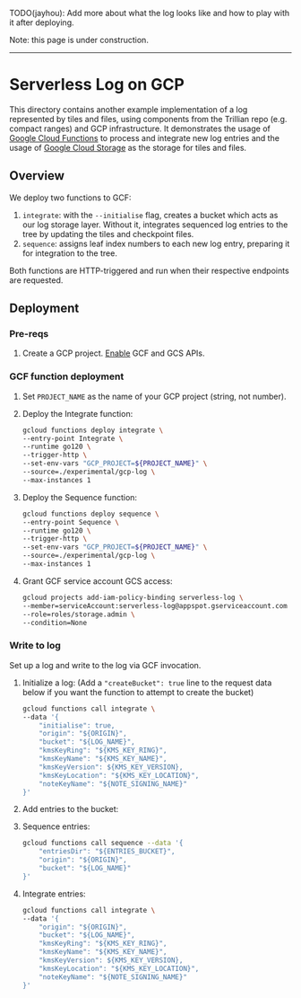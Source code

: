 TODO(jayhou): Add more about what the log looks like and how to play with it after deploying.

Note: this page is under construction.

---

# Serverless Log on GCP

This directory contains another example implementation of a log represented by tiles and files, using components from the Trillian repo (e.g. compact ranges) and GCP infrastructure. It demonstrates the usage of [Google Cloud Functions](https://cloud.google.com/functions) to process and integrate new log entries and the usage of [Google Cloud Storage](https://cloud.google.com/storage) as the storage for tiles and files.

## Overview

We deploy two functions to GCF:

1. `integrate`: with the `--initialise` flag, creates a bucket which acts as our log storage layer. Without it, integrates sequenced log entries to the tree by updating the tiles and checkpoint files.
1. `sequence`: assigns leaf index numbers to each new log entry, preparing it for integration to the tree.

Both functions are HTTP-triggered and run when their respective endpoints are requested.

## Deployment

### Pre-reqs

1. Create a GCP project. [Enable](https://cloud.google.com/endpoints/docs/openapi/enable-api) GCF and GCS APIs.

### GCF function deployment

1. Set `PROJECT_NAME` as the name of your GCP project (string, not number).
1. Deploy the Integrate function:

    ```bash
    gcloud functions deploy integrate \
    --entry-point Integrate \
    --runtime go120 \
    --trigger-http \
    --set-env-vars "GCP_PROJECT=${PROJECT_NAME}" \
    --source=./experimental/gcp-log \
    --max-instances 1
    ```

1. Deploy the Sequence function:

    ```bash
    gcloud functions deploy sequence \
    --entry-point Sequence \
    --runtime go120 \
    --trigger-http \
    --set-env-vars "GCP_PROJECT=${PROJECT_NAME}" \
    --source=./experimental/gcp-log \
    --max-instances 1
    ```

1. Grant GCF service account GCS access:

    ```bash
    gcloud projects add-iam-policy-binding serverless-log \
    --member=serviceAccount:serverless-log@appspot.gserviceaccount.com \
    --role=roles/storage.admin \
    --condition=None
    ```

### Write to log

Set up a log and write to the log via GCF invocation.

1. Initialize a log:
   (Add a `"createBucket": true` line to the request data below if you want the function to attempt to create the bucket)

    ```bash
    gcloud functions call integrate \
    --data '{
        "initialise": true,
        "origin": "${ORIGIN}",
        "bucket": "${LOG_NAME}",
        "kmsKeyRing": "${KMS_KEY_RING}",
        "kmsKeyName": "${KMS_KEY_NAME}",
        "kmsKeyVersion": ${KMS_KEY_VERSION}, 
        "kmsKeyLocation": "${KMS_KEY_LOCATION}",
        "noteKeyName": "${NOTE_SIGNING_NAME}"
    }'
    ```

1. Add entries to the bucket:
1. Sequence entries:

    ```bash
    gcloud functions call sequence --data '{
        "entriesDir": "${ENTRIES_BUCKET}",
        "origin": "${ORIGIN}",
        "bucket": "${LOG_NAME}"
    }'
    ```

1. Integrate entries:

    ```bash
    gcloud functions call integrate \
    --data '{
        "origin": "${ORIGIN}",
        "bucket": "${LOG_NAME}",
        "kmsKeyRing": "${KMS_KEY_RING}",
        "kmsKeyName": "${KMS_KEY_NAME}",
        "kmsKeyVersion": ${KMS_KEY_VERSION}, 
        "kmsKeyLocation": "${KMS_KEY_LOCATION}",
        "noteKeyName": "${NOTE_SIGNING_NAME}"
    }'
    ```
